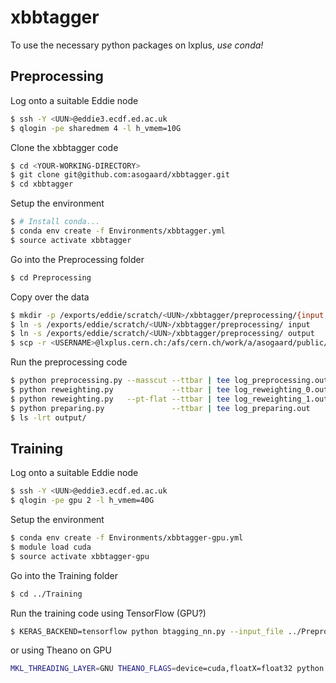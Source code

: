 # xbbtagger

To use the necessary python packages on lxplus, _use conda!_


## Preprocessing

Log onto a suitable Eddie node
```bash
$ ssh -Y <UUN>@eddie3.ecdf.ed.ac.uk
$ qlogin -pe sharedmem 4 -l h_vmem=10G
```

Clone the xbbtagger code
```bash
$ cd <YOUR-WORKING-DIRECTORY>
$ git clone git@github.com:asogaard/xbbtagger.git
$ cd xbbtagger
```

Setup the environment
```bash
$ # Install conda...
$ conda env create -f Environments/xbbtagger.yml
$ source activate xbbtagger
```

Go into the Preprocessing folder
```bash
$ cd Preprocessing
```

Copy over the data
```bash
$ mkdir -p /exports/eddie/scratch/<UUN>/xbbtagger/preprocessing/{input,output}
$ ln -s /exports/eddie/scratch/<UUN>/xbbtagger/preprocessing/ input
$ ln -s /exports/eddie/scratch/<UUN>/xbbtagger/preprocessing/ output
$ scp -r <USERNAME>@lxplus.cern.ch:/afs/cern.ch/work/a/asogaard/public/xbbtagger/input/* /exports/eddie/scratch/<UUN>/xbbtagger/preprocessing/input/
```

Run the preprocessing code
```bash
$ python preprocessing.py --masscut --ttbar | tee log_preprocessing.out
$ python reweighting.py             --ttbar | tee log_reweighting_0.out
$ python reweighting.py   --pt-flat --ttbar | tee log_reweighting_1.out
$ python preparing.py               --ttbar | tee log_preparing.out
$ ls -lrt output/
```


## Training

Log onto a suitable Eddie node
```bash
$ ssh -Y <UUN>@eddie3.ecdf.ed.ac.uk
$ qlogin -pe gpu 2 -l h_vmem=40G
```

Setup the environment
```bash
$ conda env create -f Environments/xbbtagger-gpu.yml
$ module load cuda
$ source activate xbbtagger-gpu
```

Go into the Training folder
```bash
$ cd ../Training
```

Run the training code using TensorFlow (GPU?)
```bash
$ KERAS_BACKEND=tensorflow python btagging_nn.py --input_file ../Preprocessing/output/prepared_sample_v2.h5 --batch_size=8192
```
or using Theano on GPU
```bash
MKL_THREADING_LAYER=GNU THEANO_FLAGS=device=cuda,floatX=float32 python btagging_nn.py --input ../Preprocessing/output/prepared_sample_v2.h5 --batch_size=8192
```
